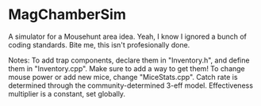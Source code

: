 # MagChamberSim
A simulator for a Mousehunt area idea.
Yeah, I know I ignored a bunch of coding standards. Bite me, this isn't profesionally done.

Notes: To add trap components, declare them in "Inventory.h", and define them in "Inventory.cpp". Make sure to add a way to get them!
To change mouse power or add new mice, change "MiceStats.cpp".
Catch rate is determined through the community-determined 3-eff model. Effectiveness multiplier is a constant, set globally.
